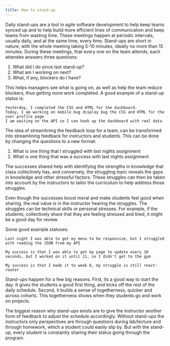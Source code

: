```yaml
---
title: How to stand-up
---
```


Daily stand-ups are a tool in agile software development to help keep teams synced up and to help build more efficient lines of communication and keep teams from wasting time. These meetings happen at periodic intervals, usually daily, and at the same time, every time. Stand-ups are short in nature, with the whole meeting taking 5-10 minutes, ideally no more than 15 minutes. During these meetings, that every one on the team attends, each attendee answers three questions:

1. What did I do since last stand-up?
2. What am I working on next?
3. What, if any, blockers do I have?

This helps managers see what is going on, as well as help the team reduce blockers, thus getting more work completed. A good example of a stand-up status is:

```
Yesterday, I completed the CSS and HTML for the dashboard.
Today, I am working on mobile bug display bug the CSS and HTML for the user profile page
I am waiting on the API so I can hook up the dashboard with real data
```

The idea of streamlining the feedback loop for a team, can be transformed into streamlining feedback for instructors and students. This can be done by changing the questions to a new format:

1. What is one thing that I struggled with last nights assignment
2. What is one thing that was a success with last nights assignment

The successes shared help with identifying the strengths in knowledge that class collectively has, and conversely, the struggling topic reveals the gaps in knowledge and other stressful factors. These struggles can then be taken into account by the instructors to tailor the curriculum to help address those struggles.

Even though the successes boost moral and make students feel good when sharing, the real value is in the instructor hearing the struggles. The struggles can be technical skills or personal stresses. For example, if the students, collectively share that they are feeling stressed and tired, it might be a good day for review.

Some good example statuses:

```
Last night I was able to get my menu to be responsive, but I struggled with reading the JSON from my API
```

```
My success is that I was able to get my page to update every 10 seconds, but I worked on it until 11, so I didn't get to the gym
```

```
My success is that I made it to week 6, my struggle is still react-router
```

Stand-ups happen for a few big reasons. First, its a good way to start the day. It gives the students a good first thing, and kicks off the rest of the daily schedule. Second, it builds a sense of togetherness, quicker and across cohorts. This togetherness shows when they students go and work on projects.

The biggest reason why stand-ups exists are to give the instructor another form of feedback to adjust the schedule accordingly. Without stand-ups the instructors only perspectives are through questions during lab/lecture and through homework, which a student could easily slip by. But with the stand-up, every student is constantly sharing their status going through the program.
